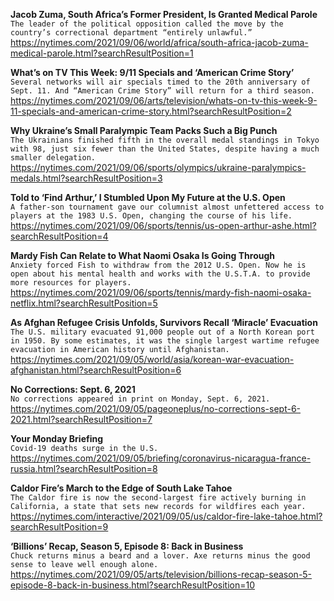 **Jacob Zuma, South Africa’s Former President, Is Granted Medical Parole**\
`The leader of the political opposition called the move by the country’s correctional department “entirely unlawful.”`\
https://nytimes.com/2021/09/06/world/africa/south-africa-jacob-zuma-medical-parole.html?searchResultPosition=1

**What’s on TV This Week: 9/11 Specials and ‘American Crime Story’**\
`Several networks will air specials timed to the 20th anniversary of Sept. 11. And “American Crime Story” will return for a third season.`\
https://nytimes.com/2021/09/06/arts/television/whats-on-tv-this-week-9-11-specials-and-american-crime-story.html?searchResultPosition=2

**Why Ukraine’s Small Paralympic Team Packs Such a Big Punch**\
`The Ukrainians finished fifth in the overall medal standings in Tokyo with 98, just six fewer than the United States, despite having a much smaller delegation.`\
https://nytimes.com/2021/09/06/sports/olympics/ukraine-paralympics-medals.html?searchResultPosition=3

**Told to ‘Find Arthur,’ I Stumbled Upon My Future at the U.S. Open**\
`A father-son tournament gave our columnist almost unfettered access to players at the 1983 U.S. Open, changing the course of his life.`\
https://nytimes.com/2021/09/06/sports/tennis/us-open-arthur-ashe.html?searchResultPosition=4

**Mardy Fish Can Relate to What Naomi Osaka Is Going Through**\
`Anxiety forced Fish to withdraw from the 2012 U.S. Open. Now he is open about his mental health and works with the U.S.T.A. to provide more resources for players.`\
https://nytimes.com/2021/09/06/sports/tennis/mardy-fish-naomi-osaka-netflix.html?searchResultPosition=5

**As Afghan Refugee Crisis Unfolds, Survivors Recall ‘Miracle’ Evacuation**\
`The U.S. military evacuated 91,000 people out of a North Korean port in 1950. By some estimates, it was the single largest wartime refugee evacuation in American history until Afghanistan.`\
https://nytimes.com/2021/09/05/world/asia/korean-war-evacuation-afghanistan.html?searchResultPosition=6

**No Corrections: Sept. 6, 2021**\
`No corrections appeared in print on Monday, Sept. 6, 2021.`\
https://nytimes.com/2021/09/05/pageoneplus/no-corrections-sept-6-2021.html?searchResultPosition=7

**Your Monday Briefing**\
`Covid-19 deaths surge in the U.S.`\
https://nytimes.com/2021/09/05/briefing/coronavirus-nicaragua-france-russia.html?searchResultPosition=8

**Caldor Fire’s March to the Edge of South Lake Tahoe**\
`The Caldor fire is now the second-largest fire actively burning in California, a state that sets new records for wildfires each year.`\
https://nytimes.com/interactive/2021/09/05/us/caldor-fire-lake-tahoe.html?searchResultPosition=9

**‘Billions’ Recap, Season 5, Episode 8: Back in Business**\
`Chuck returns minus a beard and a lover. Axe returns minus the good sense to leave well enough alone.`\
https://nytimes.com/2021/09/05/arts/television/billions-recap-season-5-episode-8-back-in-business.html?searchResultPosition=10

